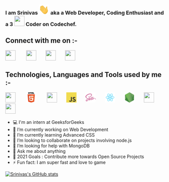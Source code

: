 ### I am Srinivas <img height="32" width="32" src="https://raw.githubusercontent.com/AsishRaju/AsishRaju/master/gifs/hi.gif" /> aka a Web Developer, Coding Enthusiast and a 3 <img height="32" width="32" src="https://encrypted-tbn0.gstatic.com/images?q=tbn:ANd9GcSoDVi12e4dclijkE5bRdfdIb8p-Fsgu_a4Cw&usqp=CAU" /> Coder on Codechef.
## Connect with me on :-

[<img height="32" width="32" src="https://neilpatel.com/wp-content/uploads/2017/05/LinkedIn.jpg" />](https://www.linkedin.com/in/srinivas-m-298764191/) &emsp;  &ensp; [<img height="32" width="32" src="https://s3.amazonaws.com/codechef_shared/sites/all/themes/abessive/logo.svg" />](https://www.codechef.com/users/codey_srinivas) &emsp;  &ensp;[<img height="32" width="32" src="https://miro.medium.com/max/312/1*vC6VtkV4Di6HnbiX_EjDvQ.png" />](https://binarysearch.com/@/Codey_Srinivas) &emsp;  &ensp;[<img height="32" width="32" src="https://upload.wikimedia.org/wikipedia/commons/4/40/HackerRank_Icon-1000px.png" />](https://www.hackerrank.com/Coder_Srinivas)<br/>

## Technologies, Languages and Tools used by me :-

<img height="32" width="32" src="https://upload.wikimedia.org/wikipedia/commons/thumb/9/9a/Visual_Studio_Code_1.35_icon.svg/1200px-Visual_Studio_Code_1.35_icon.svg.png" /> &emsp;  &ensp; <img height="32" width="32" src="https://raw.githubusercontent.com/github/explore/80688e429a7d4ef2fca1e82350fe8e3517d3494d/topics/html/html.png" /> &emsp;  &ensp; <img height="32" width="32" src="https://upload.wikimedia.org/wikipedia/commons/thumb/d/d5/CSS3_logo_and_wordmark.svg/1200px-CSS3_logo_and_wordmark.svg.png" /> &emsp;  &ensp;<img height="32" width="32" src="https://raw.githubusercontent.com/github/explore/80688e429a7d4ef2fca1e82350fe8e3517d3494d/topics/javascript/javascript.png" /> &emsp;  &ensp;<img height="32" width="32" src="https://raw.githubusercontent.com/github/explore/80688e429a7d4ef2fca1e82350fe8e3517d3494d/topics/sass/sass.png" />&emsp;  &ensp; <img height="32" width="32" src="https://raw.githubusercontent.com/github/explore/80688e429a7d4ef2fca1e82350fe8e3517d3494d/topics/react/react.png" />&emsp;  &ensp; <img height="32" width="32" src="https://raw.githubusercontent.com/github/explore/80688e429a7d4ef2fca1e82350fe8e3517d3494d/topics/nodejs/nodejs.png" /> &emsp;  &ensp;<img height="32" width="32" src="https://th.bing.com/th/id/Rd2582e9ef5586bc819fec7cc1df972bf?rik=kt8wAAzilXf3zA&riu=http%3a%2f%2fanalyticstraining.com%2fwp-content%2fuploads%2f2016%2f08%2fmongodb.jpeg&ehk=9Vkwf0UWeMNLJN5ZhOmUiTpwgmGw7ebQKSKpcl0oKqg%3d&risl=&pid=ImgRaw" /> &emsp;  &ensp;<img height="32" width="32" src="https://cdn.app.compendium.com/uploads/user/e7c690e8-6ff9-102a-ac6d-e4aebca50425/68403f67-17f5-49cb-b691-91ad3e27ebf1/File/bfa2a8d2c8d8c786c334d9ac01dfc629/1__ffpkcwd_kwqmc7oevcrbq.jpeg" />  &emsp;  &ensp; 


- 💻 I'm an intern at GeeksforGeeks
- 🔭 I’m currently working on Web Development
- 🌱 I’m currently learning Advanced CSS
- 👯 I’m looking to collaborate on projects involving node.js
- 🤔 I’m looking for help with MongoDB
- 💬 Ask me about anything
- 🥅 2021 Goals : Contribute more towards Open Source Projects
- ⚡ Fun fact: I am super fast and love to game

[![Srinivas's GitHub stats](https://github-readme-stats.vercel.app/api?username=Coder-Srinivas)](https://github.com/anuraghazra/github-readme-stats)
